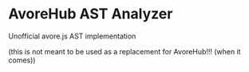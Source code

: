 # AvoreHub AST Analyzer

Unofficial avore.js AST implementation

(this is not meant to be used as a replacement for AvoreHub!!! (when it comes))